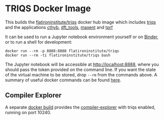 # TRIQS Docker Image

This builds the [flatironinstitute/triqs](https://hub.docker.com/r/flatironinstitute/triqs) docker hub image which includes [triqs](https://triqs.github.io/triqs)
and the applications [cthyb](https://triqs.github.io/cthyb), [dft_tools](https://triqs.github.io/dft_tools), [maxent](https://triqs.github.io/maxent) and [tprf](https://triqs.github.io/tprf)

It can be used to run a Jupyter notebook environment yourself or on [Binder](https://triqs.github.io/notebook), or to run a shell for development:

```
docker run --rm -p 8888:8888 flatironinstitute/triqs
docker run --rm -ti flatironinstitute/triqs bash
```

The Jupyter notebook will be accessible at [http://localhost:8888](http://localhost:8888), where you should pass the token provided on the command line.
If you want the state of the virtual machine to be stored, drop `--rm` from the commands above.
A summary of useful docker commands can be found [here](https://www.docker.com/sites/default/files/Docker_CheatSheet_08.09.2016_0.pdf).

## Compiler Explorer

A separate [docker build](compiler-explorer) provides the [compiler-explorer](https://github.com/mattgodbolt/compiler-explorer) with triqs enabled, running on port 10240.
